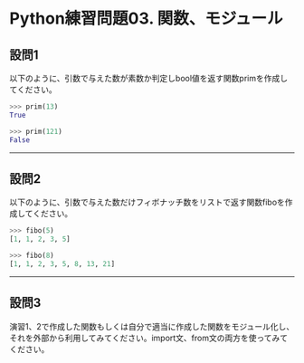 # Python練習問題03. 関数、モジュール

## 設問1

以下のように、引数で与えた数が素数か判定しbool値を返す関数primを作成してください。

```python
>>> prim(13)
True

>>> prim(121)
False
```

---

## 設問2

以下のように、引数で与えた数だけフィボナッチ数をリストで返す関数fiboを作成してください。

```python
>>> fibo(5)
[1, 1, 2, 3, 5]

>>> fibo(8)
[1, 1, 2, 3, 5, 8, 13, 21]
```

---

## 設問3

演習1、2で作成した関数もしくは自分で適当に作成した関数をモジュール化し、それを外部から利用してみてください。import文、from文の両方を使ってみてください。
